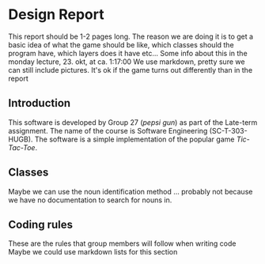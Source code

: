 # Design Report

This report should be 1-2 pages long. The reason we are doing it is to get a basic idea of what the game should be like, which classes should the program have, which 
layers does it have etc...
Some info about this in the monday lecture, 23. okt, at ca. 1:17:00
We use markdown, pretty sure we can still include pictures.
It's ok if the game turns out differently than in the report

## Introduction
This software is developed by Group 27 (*pepsi gun*) as part of the Late-term assignment.
The name of the course is Software Engineering (SC-T-303-HUGB).
The software is a simple implementation of the popular game *Tic-Tac-Toe*.

## Classes
Maybe we can use the noun identification method
... probably not because we have no documentation to search for nouns in.

## Coding rules
These are the rules that group members will follow when writing code
Maybe we could use markdown lists for this section
